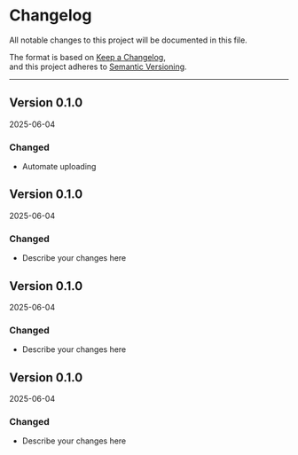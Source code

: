 # Changelog

All notable changes to this project will be documented in this file.

The format is based on [Keep a Changelog](https://keepachangelog.com/en/1.0.0/),  
and this project adheres to [Semantic Versioning](https://semver.org/).

---

## Version 0.1.0 
2025-06-04
### Changed
- Automate uploading

## Version 0.1.0 
2025-06-04
### Changed
- Describe your changes here

## Version 0.1.0 
2025-06-04
### Changed
- Describe your changes here

## Version 0.1.0 
2025-06-04
### Changed
- Describe your changes here
